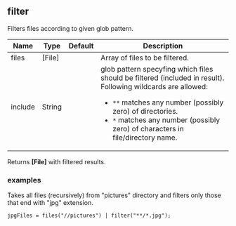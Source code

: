 ## filter

Filters files according to given glob pattern.

 | Name | Type | Default | Description |
 | ---- | ---- | ------- | ----------- |
 | files | [File] |   | Array of files to be filtered. |
 | include | String |   | glob pattern specyfing which files should be filtered (included in result). Following wildcards are allowed: <ul><li> `**` matches any number (possibly zero) of directories.</li><li>`*` matches any number (possibly zero) of characters in file/directory name.</li></ul> |

Returns __[File]__ with filtered results.

### examples

Takes all files (recursively) from "pictures" directory and filters only those that end with "jpg" extension.

```
jpgFiles = files("//pictures") | filter("**/*.jpg");
```
